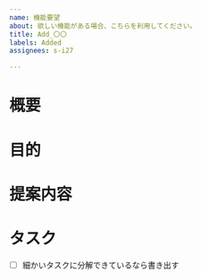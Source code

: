 ```yaml
---
name: 機能要望
about: 欲しい機能がある場合、こちらを利用してください。
title: Add_〇〇
labels: Added
assignees: s-i27

---
```


# 概要

# 目的

# 提案内容

# タスク
- [ ] 細かいタスクに分解できているなら書き出す
